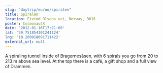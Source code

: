 ```yaml
---
slug: "daytrip/eu/no/spiralen"
title: Spiralen
location: Eivind Olsens vei, Norway, 3016
poster: CosmonautX
date: '2012-01-16T17:21:00'
lat: '59.751854301241124'
lng: '10.200918691711422'
external_url: null
---
```


A spiraling tunnel inside of Bragernesåsen, with 6 spirals you go from 20 to 213 m above sea level. At the top there is a café, a gift shop and a full view of Drammen.

